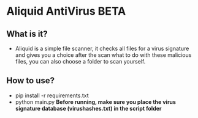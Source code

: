# Aliquid AntiVirus BETA

## What is it?
- Aliquid is a simple file scanner, it checks all files for a virus signature and gives you a choice after the scan what to do with these malicious files, you can also choose a folder to scan yourself.

## How to use?
- pip install -r requirements.txt
- python main.py
**Before running, make sure you place the virus signature database (virushashes.txt) in the script folder**
